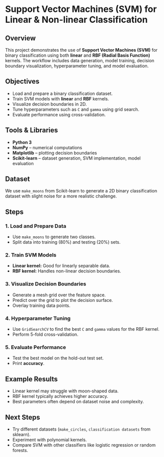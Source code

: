 # Support Vector Machines (SVM) for Linear & Non-linear Classification

## Overview

This project demonstrates the use of **Support Vector Machines (SVM)** for binary classification using both **linear** and **RBF (Radial Basis Function)** kernels. The workflow includes data generation, model training, decision boundary visualization, hyperparameter tuning, and model evaluation.

## Objectives

* Load and prepare a binary classification dataset.
* Train SVM models with **linear** and **RBF** kernels.
* Visualize decision boundaries in 2D.
* Tune hyperparameters such as `C` and `gamma` using grid search.
* Evaluate performance using cross-validation.

## Tools & Libraries

* **Python 3**
* **NumPy** – numerical computations
* **Matplotlib** – plotting decision boundaries
* **Scikit-learn** – dataset generation, SVM implementation, model evaluation

## Dataset

We use `make_moons` from Scikit-learn to generate a 2D binary classification dataset with slight noise for a more realistic challenge.

## Steps

### 1. Load and Prepare Data

* Use `make_moons` to generate two classes.
* Split data into training (80%) and testing (20%) sets.

### 2. Train SVM Models

* **Linear kernel:** Good for linearly separable data.
* **RBF kernel:** Handles non-linear decision boundaries.

### 3. Visualize Decision Boundaries

* Generate a mesh grid over the feature space.
* Predict over the grid to plot the decision surface.
* Overlay training data points.

### 4. Hyperparameter Tuning

* Use `GridSearchCV` to find the best `C` and `gamma` values for the RBF kernel.
* Perform 5-fold cross-validation.

### 5. Evaluate Performance

* Test the best model on the hold-out test set.
* Print **accuracy**.

## Example Results

* Linear kernel may struggle with moon-shaped data.
* RBF kernel typically achieves higher accuracy.
* Best parameters often depend on dataset noise and complexity.

## Next Steps

* Try different datasets (`make_circles`, `classification datasets` from sklearn).
* Experiment with polynomial kernels.
* Compare SVM with other classifiers like logistic regression or random forests.
